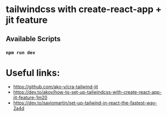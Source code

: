 # tailwindcss with create-react-app + jit feature

## Available Scripts

### `npm run dev`

# Useful links:

- https://github.com/ako-v/cra-tailwind-jit
- https://dev.to/akov/how-to-set-up-tailwindcss-with-create-react-app-jit-feature-1m20
- https://dev.to/saviomartin/set-up-tailwind-in-react-the-fastest-way-2a4d
